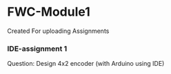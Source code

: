 # FWC-Module1 
Created For uploading Assignments
### IDE-assignment 1
Question: Design 4x2 encoder (with Arduino using IDE) 
